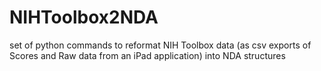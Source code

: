 # NIHToolbox2NDA
set of python commands to reformat NIH Toolbox data (as csv exports of Scores and Raw data from an iPad application) into NDA structures

